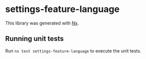 # settings-feature-language

This library was generated with [Nx](https://nx.dev).

## Running unit tests

Run `nx test settings-feature-language` to execute the unit tests.
